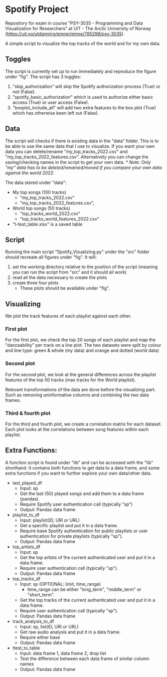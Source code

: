 # Spotify Project

Repository for exam in course "PSY-3035 - Programming and Data Visualization for Researchers" at UiT - The Arctic University of Norway (https://uit.no/utdanning/emner/emne/785298/psy-3035).

A simple script to visualize the top tracks of the world and for my own data. 

## Toggles
The script is currently set up to run immediately and reproduce the figure under "fig". The script has 3 toggles: 
1. "skip_authorization" will skip the Spotify authorization process (True) or not (False).
2. "spotify_basic_authorization" which is used to authorize either basic access (True) or user access (False).
3. "boxplot_include_all" will add two extra features to the box plot (True) which has otherwise been left out (False).

## Data
The script will checks if there is existing data in the "data" folder. This is to be able to use the same data that I use to visualize. 
If you want your own data you can delete/rename "my_top_tracks_2022.csv" and "my_top_tracks_2022_features.csv". Alternatively you can change the saving/checking names in the script to get your own data. 
	_* Note: Only "my" data has to be deleted/renamed/moved if you compare your own data against the world 2022._

The data stored under "data":
- My top songs (100 tracks) 
    - "my_top_tracks_2022.csv" 
    - "my_top_tracks_2022_features.csv", 
- World top songs (50 tracks)
    - "top_tracks_world_2022.csv" 
    - "top_tracks_world_features_2022.csv"
- "t-test_table.xlsx" is a saved table

## Script
Running the main script "Spotify_Visualizing.py" under the "src" folder should recreate all figures under "fig". 
It will:
1. set the working directory relative to the position of the script (meaning you can run the script from "src" and it should all work)
2. read all the data necessary to create the plots 
3. create three four plots
    - These plots should be available under "fig".

## Visualizing
We plot the track features of each playlist against each other.

### First plot
For the first plot, we check the top 20 songs of each playlist and map the "danceability" per track on a line plot. The two datasets were split by colour and line type: green & whole (my data) and orange and dotted (world data)

### Second plot
For the second plot, we look at the general differences across the playlist features of the top 50 tracks (max tracks for the World playlist).

Relevant transformations of the data are done before the visualizing part. Such as removing uninformative columns and combining the two data frames. 

### Third & fourth plot
For the third and fourth plot, we create a correlation matrix for each dataset. Each plot looks at the correlations between song features within each playlist.

## Extra Functions:
A function script is found under "lib" and can be accessed with the "lib" shorthand. It contains both functions to get data to a data frame, and some extra functions if you want to further explore your own data/other data. 
- last_played_df
	- Input: sp
	- Get the last (50) played songs and add them to a data frame (pandas).
	- Require Spotify user authentication call (typically "sp")
	- Output: Pandas data frame
- playlist_to_df
	- Input: playlist(ID, URI or URL) 
	- Get a specific playlist and put it in a data frame.
	- Require base Spotify authentication for public playlists or user authentication for private playlists (typically "sp").
	- Output: Pandas data frame
- top_artists_df
	- Input: sp
	- Get the top artists of the current authenticated user and put it in a data frame.
	- Require user authentication call (typically "sp").
	- Output: Pandas data frame
- top_tracks_df
	- Input: sp (OPTIONAL: limit, time_range) 
		- time_range can be either "long_term", "middle_term" or "short_term".
	- Get the top tracks of the current authenticated user and put it in a data frame.
	- Require user authentication call (typically "sp").
	- Output: Pandas data frame
- track_analysis_to_df
	- Input: sp, list(ID, URI or URL)
	- Get raw audio analysis and put it in a data frame.
	- Require either base 
	- Output: Pandas data frame
- ttest_to_table
	- Input: data frame 1, data frame 2, drop list
	- Test the difference between each data frame of similar column names
	- Output: Pandas data frame
